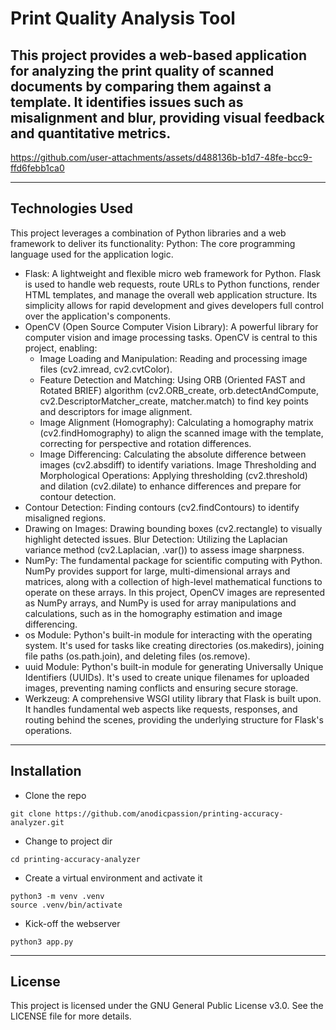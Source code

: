 # Print Quality Analysis Tool

This project provides a web-based application for analyzing the print quality of scanned documents by comparing them against a template. It identifies issues such as misalignment and blur, providing visual feedback and quantitative metrics.
---

https://github.com/user-attachments/assets/d488136b-b1d7-48fe-bcc9-ffd6febb1ca0


---


## Technologies Used
This project leverages a combination of Python libraries and a web framework to deliver its functionality:
Python: The core programming language used for the application logic.
- Flask: A lightweight and flexible micro web framework for Python. Flask is used to handle web requests, route URLs to Python functions, render HTML templates, and manage the overall web application structure. Its simplicity allows for rapid development and gives developers full control over the application's components.
- OpenCV (Open Source Computer Vision Library): A powerful library for computer vision and image processing tasks. OpenCV is central to this project, enabling:
   - Image Loading and Manipulation: Reading and processing image files (cv2.imread, cv2.cvtColor).
   - Feature Detection and Matching: Using ORB (Oriented FAST and Rotated BRIEF) algorithm (cv2.ORB_create, orb.detectAndCompute, cv2.DescriptorMatcher_create, matcher.match) to find key points and descriptors for image alignment.
   - Image Alignment (Homography): Calculating a homography matrix (cv2.findHomography) to align the scanned image with the template, correcting for perspective and rotation differences.
   - Image Differencing: Calculating the absolute difference between images (cv2.absdiff) to identify variations.
Image Thresholding and Morphological Operations: Applying thresholding (cv2.threshold) and dilation (cv2.dilate) to enhance differences and prepare for contour detection.
- Contour Detection: Finding contours (cv2.findContours) to identify misaligned regions.
- Drawing on Images: Drawing bounding boxes (cv2.rectangle) to visually highlight detected issues.
Blur Detection: Utilizing the Laplacian variance method (cv2.Laplacian, .var()) to assess image sharpness.
- NumPy: The fundamental package for scientific computing with Python. NumPy provides support for large, multi-dimensional arrays and matrices, along with a collection of high-level mathematical functions to operate on these arrays. In this project, OpenCV images are represented as NumPy arrays, and NumPy is used for array manipulations and calculations, such as in the homography estimation and image differencing.
- os Module: Python's built-in module for interacting with the operating system. It's used for tasks like creating directories (os.makedirs), joining file paths (os.path.join), and deleting files (os.remove).
- uuid Module: Python's built-in module for generating Universally Unique Identifiers (UUIDs). It's used to create unique filenames for uploaded images, preventing naming conflicts and ensuring secure storage.
- Werkzeug: A comprehensive WSGI utility library that Flask is built upon. It handles fundamental web aspects like requests, responses, and routing behind the scenes, providing the underlying structure for Flask's operations.



---

## Installation 
- Clone the repo


```shell
git clone https://github.com/anodicpassion/printing-accuracy-analyzer.git
```

- Change to project dir


```shell
cd printing-accuracy-analyzer
```

- Create a virtual environment and activate it


```shell
python3 -m venv .venv
source .venv/bin/activate
```


- Kick-off the webserver


```shell
python3 app.py
```


--- 


## License

This project is licensed under the GNU General Public License v3.0.
See the LICENSE file for more details.
